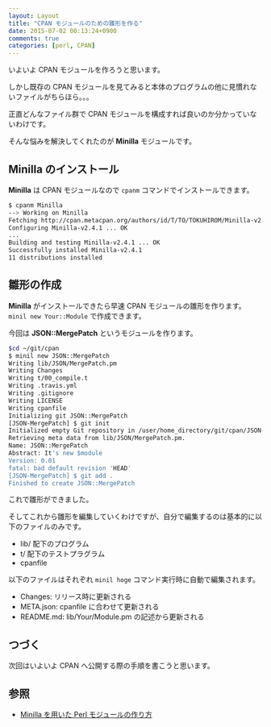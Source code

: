```yaml
---
layout: Layout
title: "CPAN モジュールのための雛形を作る"
date: 2015-07-02 00:13:24+0900
comments: true
categories: [perl, CPAN]
---
```

いよいよ CPAN モジュールを作ろうと思います。

しかし既存の CPAN モジュールを見てみると本体のプログラムの他に見慣れないファイルがちらほら。。。

正直どんなファイル群で CPAN モジュールを構成すれば良いのか分かっていないわけです。

そんな悩みを解決してくれたのが **Minilla** モジュールです。


## Minilla のインストール

 **Minilla** は CPAN モジュールなので ``` cpanm ``` コマンドでインストールできます。

```bash
$ cpanm Minilla
--> Working on Minilla
Fetching http://cpan.metacpan.org/authors/id/T/TO/TOKUHIROM/Minilla-v2.4.1.tar.gz ... OK
Configuring Minilla-v2.4.1 ... OK
...
Building and testing Minilla-v2.4.1 ... OK
Successfully installed Minilla-v2.4.1
11 distributions installed
```

## 雛形の作成

 **Minilla** がインストールできたら早速 CPAN モジュールの雛形を作ります。 ``` minil new Your::Module ``` で作成できます。

今回は **JSON::MergePatch** というモジュールを作ります。

```bash
$cd ~/git/cpan
$ minil new JSON::MergePatch
Writing lib/JSON/MergePatch.pm
Writing Changes
Writing t/00_compile.t
Writing .travis.yml
Writing .gitignore
Writing LICENSE
Writing cpanfile
Initializing git JSON::MergePatch
[JSON-MergePatch] $ git init
Initialized empty Git repository in /user/home_directory/git/cpan/JSON-MergePatch/.git/
Retrieving meta data from lib/JSON/MergePatch.pm.
Name: JSON::MergePatch
Abstract: It's new $module
Version: 0.01
fatal: bad default revision 'HEAD'
[JSON-MergePatch] $ git add .
Finished to create JSON::MergePatch
```

これで雛形ができました。

そしてこれから雛形を編集していくわけですが、自分で編集するのは基本的に以下のファイルのみです。

* lib/ 配下のプログラム
* t/ 配下のテストプラグラム
* cpanfile

以下のファイルはそれぞれ ``` minil hoge ``` コマンド実行時に自動で編集されます。

* Changes: リリース時に更新される
* META.json: cpanfile に合わせて更新される
* README.md: lib/Your/Module.pm の記述から更新される

## つづく

次回はいよいよ CPAN へ公開する際の手順を書こうと思います。

## 参照

* [Minilla を用いた Perl モジュールの作り方](http://blog.64p.org/entry/2013/05/14/080423)

